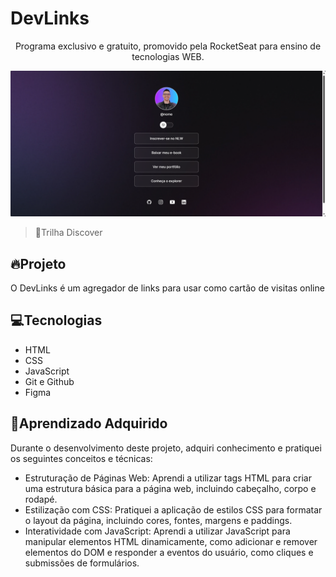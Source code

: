 # DevLinks

<p align="center">
Programa exclusivo e gratuito, promovido pela RocketSeat para ensino de tecnologias WEB. 
</p>


![preview](./.github/Capa.png)



> 🍏Trilha Discover

## 🔥Projeto
O DevLinks é um agregador de links para usar como cartão de visitas online

## 💻Tecnologias
- HTML
- CSS
- JavaScript
- Git e Github
- Figma

## 🤯Aprendizado Adquirido
Durante o desenvolvimento deste projeto, adquiri conhecimento e pratiquei os seguintes conceitos e técnicas:
- Estruturação de Páginas Web: Aprendi a utilizar tags HTML para criar uma estrutura básica para a página web, incluindo cabeçalho, corpo e rodapé.
- Estilização com CSS: Pratiquei a aplicação de estilos CSS para formatar o layout da página, incluindo cores, fontes, margens e paddings.
- Interatividade com JavaScript: Aprendi a utilizar JavaScript para manipular elementos HTML dinamicamente, como adicionar e remover elementos do DOM e responder a eventos do usuário, como cliques e submissões de formulários.
